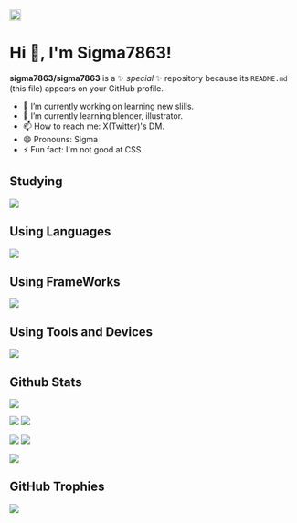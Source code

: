 <a href="https://github.com/sigma7863">
  <img height="20" src="https://komarev.com/ghpvc/?username=sigma7863" />
</a>

<h1>Hi 👋, I'm Sigma7863!</h1>

**sigma7863/sigma7863** is a ✨ _special_ ✨ repository because its `README.md` (this file) appears on your GitHub profile.

- 🔭 I’m currently working on learning new slills.
- 🌱 I’m currently learning blender, illustrator.
- 📫 How to reach me: X(Twitter)'s DM.
- 😄 Pronouns: Sigma
- ⚡ Fun fact: I'm not good at CSS.

<h2>Studying</h2>
<a href="https://skillicons.dev">
  <img src="https://skillicons.dev/icons?i=blender,ai,photoshop,pr,ae">
</a>

<h2>Using Languages</h2>
<a href="https://skillicons.dev">
  <img src="https://skillicons.dev/icons?i=html,css,js,ts,rust,py,cs,md">
</a>

<h2>Using FrameWorks</h2>
<a href="https://skillicons.dev">
  <img src="https://skillicons.dev/icons?i=react,next,astro,tailwind,express">
</a>

<h2>Using Tools and Devices</h2>
<a href="https://skillicons.dev">
  <img src="https://skillicons.dev/icons?i=bun,vite,figma,unity,docker,git,github,powershell,bash,windows,apple,raspberrypi,vscode,gmail,discord,twitter&perline=8">
</a>

<h2>Github Stats</h2>
<p align="left">
  <img src="http://github-profile-summary-cards.vercel.app/api/cards/profile-details?username=sigma7863&theme=algolia&count_private=true">
</p>

<p align="left">
  <img src="http://github-profile-summary-cards.vercel.app/api/cards/most-commit-language?username=sigma7863&theme=algolia&count_private=true">
  <img src="http://github-profile-summary-cards.vercel.app/api/cards/repos-per-language?username=sigma7863&theme=algolia&count_private=true">
</p>

<p align="left">
  <img src="http://github-profile-summary-cards.vercel.app/api/cards/stats?username=sigma7863&theme=algolia&count_private=true">
  <img src="http://github-profile-summary-cards.vercel.app/api/cards/productive-time?username=sigma7863&theme=algolia&utcOffset=8&count_private=true">
</p>

<!-- <p align="left">
  <img src="https://github-readme-stats.vercel.app/api/wakatime?username=sigma7863">
</p> -->

<p align="left">
  <img src="https://github-readme-streak-stats.herokuapp.com?user=sigma7863&theme=algolia">
</p>

<h2>GitHub Trophies</h2>
<p align="left">
  <img src="https://github-profile-trophy.vercel.app/?username=sigma7863&theme=algolia">
</p>
